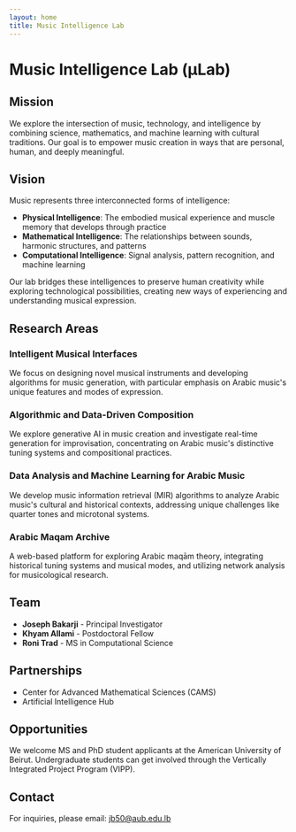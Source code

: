 ```yaml
---
layout: home
title: Music Intelligence Lab
---
```


# Music Intelligence Lab (μLab)

## Mission

We explore the intersection of music, technology, and intelligence by combining science, mathematics, and machine learning with cultural traditions. Our goal is to empower music creation in ways that are personal, human, and deeply meaningful.

## Vision

Music represents three interconnected forms of intelligence:

- **Physical Intelligence**: The embodied musical experience and muscle memory that develops through practice
- **Mathematical Intelligence**: The relationships between sounds, harmonic structures, and patterns
- **Computational Intelligence**: Signal analysis, pattern recognition, and machine learning

Our lab bridges these intelligences to preserve human creativity while exploring technological possibilities, creating new ways of experiencing and understanding musical expression.

## Research Areas

### Intelligent Musical Interfaces
We focus on designing novel musical instruments and developing algorithms for music generation, with particular emphasis on Arabic music's unique features and modes of expression.

### Algorithmic and Data-Driven Composition
We explore generative AI in music creation and investigate real-time generation for improvisation, concentrating on Arabic music's distinctive tuning systems and compositional practices.

### Data Analysis and Machine Learning for Arabic Music
We develop music information retrieval (MIR) algorithms to analyze Arabic music's cultural and historical contexts, addressing unique challenges like quarter tones and microtonal systems.

### Arabic Maqam Archive
A web-based platform for exploring Arabic maqām theory, integrating historical tuning systems and musical modes, and utilizing network analysis for musicological research.

## Team

- **Joseph Bakarji** - Principal Investigator
- **Khyam Allami** - Postdoctoral Fellow
- **Roni Trad** - MS in Computational Science

## Partnerships

- Center for Advanced Mathematical Sciences (CAMS)
- Artificial Intelligence Hub

## Opportunities

We welcome MS and PhD student applicants at the American University of Beirut. Undergraduate students can get involved through the Vertically Integrated Project Program (VIPP).

## Contact

For inquiries, please email: [jb50@aub.edu.lb](mailto:jb50@aub.edu.lb)
